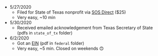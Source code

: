 - 5/27/2020
  - Filed for State of Texas nonprofit via [SOS Direct](https://direct.sos.state.tx.us/acct/acct-login.asp) ($25)
  - Very easy, ~10 min
- 5/30/2020
  - Received emailed acknowledgement from Texas Secretary of State (pdfs in `state_of_tx` folder)
- 6/2/2020
  - Got an [EIN](https://www.irs.gov/businesses/small-businesses-self-employed/apply-for-an-employer-identification-number-ein-online) (pdf in `federal` folder)
  - Very easy, ~5 min. Closed on weekends 🙃
